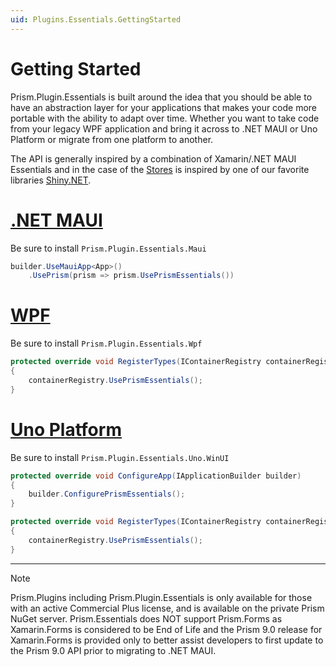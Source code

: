```yaml
---
uid: Plugins.Essentials.GettingStarted
---
```


# Getting Started

Prism.Plugin.Essentials is built around the idea that you should be able to have an abstraction layer for your applications that makes your code more portable with the ability to adapt over time. Whether you want to take code from your legacy WPF application and bring it across to .NET MAUI or Uno Platform or migrate from one platform to another.

The API is generally inspired by a combination of Xamarin/.NET MAUI Essentials and in the case of the [Stores](xref:Plugins.Essentials.Stores) is inspired by one of our favorite libraries [Shiny.NET](https://shinylib.net).

# [.NET MAUI](#tab/maui)

Be sure to install `Prism.Plugin.Essentials.Maui`

```cs
builder.UseMauiApp<App>()
    .UsePrism(prism => prism.UsePrismEssentials())
```

# [WPF](#tab/wpf)

Be sure to install `Prism.Plugin.Essentials.Wpf`

```cs
protected override void RegisterTypes(IContainerRegistry containerRegistry)
{
    containerRegistry.UsePrismEssentials();
}
```

# [Uno Platform](#tab/uno-platform)

Be sure to install `Prism.Plugin.Essentials.Uno.WinUI`

```cs
protected override void ConfigureApp(IApplicationBuilder builder)
{
    builder.ConfigurePrismEssentials();
}

protected override void RegisterTypes(IContainerRegistry containerRegistry)
{
    containerRegistry.UsePrismEssentials();
}
```

---

> [!NOTE]
> Prism.Plugins including Prism.Plugin.Essentials is only available for those with an active Commercial Plus license, and is available on the private Prism NuGet server. Prism.Essentials does NOT support Prism.Forms as Xamarin.Forms is considered to be End of Life and the Prism 9.0 release for Xamarin.Forms is provided only to better assist developers to first update to the Prism 9.0 API prior to migrating to .NET MAUI.
